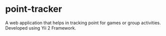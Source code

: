 # point-tracker
A web application that helps in tracking point for games or group activities. Developed using Yii 2 Framework.
